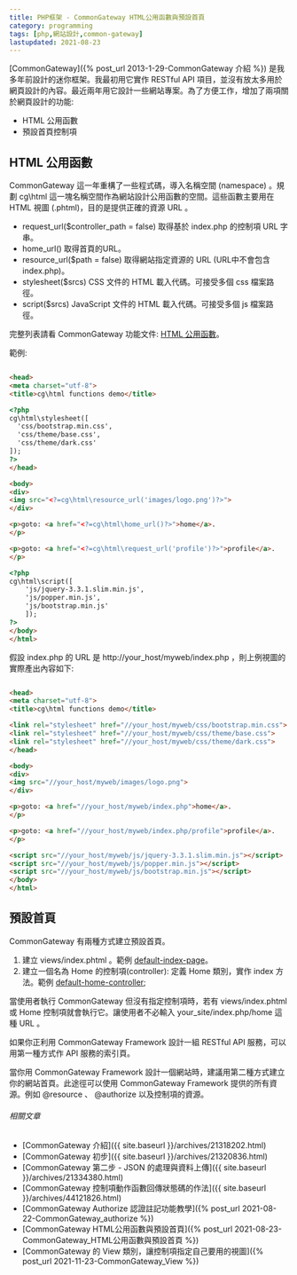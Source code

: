 ```yaml
---
title: PHP框架 - CommonGateway HTML公用函數與預設首頁
category: programming
tags: [php,網站設計,common-gateway]
lastupdated: 2021-08-23
---
```


[CommonGateway]({% post_url 2013-1-29-CommonGateway 介紹 %}) 是我多年前設計的迷你框架。我最初用它實作 RESTful API 項目，並沒有放太多用於網頁設計的內容。最近兩年用它設計一些網站專案。為了方便工作，增加了兩項關於網頁設計的功能:

* HTML 公用函數
* 預設首頁控制項

<!--more-->

## HTML 公用函數

CommonGateway 這一年重構了一些程式碼，導入名稱空間 (namespace) 。規劃 cg\html 這一塊名稱空間作為網站設計公用函數的空間。這些函數主要用在 HTML 視圖 (.phtml)，目的是提供正確的資源 URL 。

* request_url($controller_path = false)
  取得基於 index.php 的控制項 URL 字串。
* home_url()
  取得首頁的URL。
* resource_url($path = false)
  取得網站指定資源的 URL (URL中不會包含 index.php)。
* stylesheet($srcs)
  CSS 文件的 HTML 載入代碼。可接受多個 css 檔案路徑。
* script($srcs)
  JavaScript 文件的 HTML 載入代碼。可接受多個 js 檔案路徑。

完整列表請看 CommonGateway 功能文件: [HTML 公用函數](https://github.com/shirock/common-gateway-framework/blob/main/doc/cg-html-functions.md)。

範例:

~~~html

<head>
<meta charset="utf-8">
<title>cg\html functions demo</title>

<?php
cg\html\stylesheet([
  'css/bootstrap.min.css',
  'css/theme/base.css',
  'css/theme/dark.css'
]);
?>
</head>

<body>
<div>
<img src="<?=cg\html\resource_url('images/logo.png')?>">
</div>

<p>goto: <a href="<?=cg\html\home_url()?>">home</a>.
</p>

<p>goto: <a href="<?=cg\html\request_url('profile')?>">profile</a>.
</p>

<?php
cg\html\script([
    'js/jquery-3.3.1.slim.min.js',
    'js/popper.min.js',
    'js/bootstrap.min.js'
    ]);
?>
</body>
</html>

~~~

假設 index.php 的 URL 是 http://your_host/myweb/index.php ，則上例視圖的實際產出內容如下:

~~~html

<head>
<meta charset="utf-8">
<title>cg\html functions demo</title>

<link rel="stylesheet" href="//your_host/myweb/css/bootstrap.min.css">
<link rel="stylesheet" href="//your_host/myweb/css/theme/base.css">
<link rel="stylesheet" href="//your_host/myweb/css/theme/dark.css">
</head>

<body>
<div>
<img src="//your_host/myweb/images/logo.png">
</div>

<p>goto: <a href="//your_host/myweb/index.php">home</a>.
</p>

<p>goto: <a href="//your_host/myweb/index.php/profile">profile</a>.
</p>

<script src="//your_host/myweb/js/jquery-3.3.1.slim.min.js"></script>
<script src="//your_host/myweb/js/popper.min.js"></script>
<script src="//your_host/myweb/js/bootstrap.min.js"></script>
</body>
</html>

~~~

## 預設首頁

CommonGateway 有兩種方式建立預設首頁。

1. 建立 views/index.phtml 。範例 [default-index-page](https://github.com/shirock/common-gateway-framework/tree/main/demo/default-index-page)。
2. 建立一個名為 Home 的控制項(controller): 定義 Home 類別，實作 index 方法。範例 [default-home-controller](https://github.com/shirock/common-gateway-framework/tree/main/demo/default-home-controller);

當使用者執行 CommonGateway 但沒有指定控制項時，若有 views/index.phtml 或 Home 控制項就會執行它。讓使用者不必輸入 your_site/index.php/home 這種 URL 。

如果你正利用 CommonGateway Framework 設計一組 RESTful API 服務，可以用第一種方式作 API 服務的索引頁。

當你用 CommonGateway Framework 設計一個網站時，建議用第二種方式建立你的網站首頁。此途徑可以使用 CommonGateway Framework 提供的所有資源。例如 @resource 、 @authorize 以及控制項的資源。

###### 相關文章

* [CommonGateway 介紹]({{ site.baseurl }}/archives/21318202.html)
* [CommonGateway 初步]({{ site.baseurl }}/archives/21320836.html)
* [CommonGateway 第二步 - JSON 的處理與資料上傳]({{ site.baseurl }}/archives/21334380.html)
* [CommonGateway 控制項動作函數回傳狀態碼的作法]({{ site.baseurl }}/archives/44121826.html)
* [CommonGateway Authorize 認證註記功能教學]({% post_url 2021-08-22-CommonGateway_authorize %})
* [CommonGateway HTML公用函數與預設首頁]({% post_url 2021-08-23-CommonGateway_HTML公用函數與預設首頁 %})
* [CommonGateway 的 View 類別，讓控制項指定自己要用的視圖]({% post_url 2021-11-23-CommonGateway_View %})
